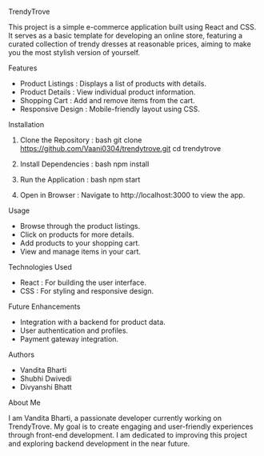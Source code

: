 TrendyTrove

This project is a simple e-commerce application built using React and CSS. It serves as a basic template for developing an online store, featuring a curated collection of trendy dresses at reasonable prices, aiming to make you the most stylish version of yourself.

Features

- Product Listings : Displays a list of products with details.
- Product Details : View individual product information.
- Shopping Cart : Add and remove items from the cart.
- Responsive Design : Mobile-friendly layout using CSS.

Installation

1. Clone the Repository :
   bash
   git clone https://github.com/Vaani0304/trendytrove.git
   cd trendytrove
   

2. Install Dependencies :
   bash
   npm install
   

3. Run the Application :
   bash
   npm start
   

4. Open in Browser :
   Navigate to http://localhost:3000 to view the app.

Usage

- Browse through the product listings.
- Click on products for more details.
- Add products to your shopping cart.
- View and manage items in your cart.

Technologies Used

- React : For building the user interface.
- CSS : For styling and responsive design.

Future Enhancements

- Integration with a backend for product data.
- User authentication and profiles.
- Payment gateway integration.

Authors

- Vandita Bharti
- Shubhi Dwivedi
- Divyanshi Bhatt

About Me

I am Vandita Bharti, a passionate developer currently working on TrendyTrove. My goal is to create engaging and user-friendly experiences through front-end development. I am dedicated to improving this project and exploring backend development in the near future.
